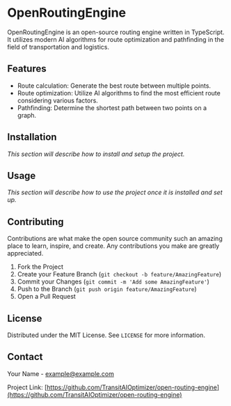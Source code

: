 # OpenRoutingEngine

OpenRoutingEngine is an open-source routing engine written in TypeScript. It utilizes modern AI algorithms for route optimization and pathfinding in the field of transportation and logistics.

## Features

- Route calculation: Generate the best route between multiple points.
- Route optimization: Utilize AI algorithms to find the most efficient route considering various factors.
- Pathfinding: Determine the shortest path between two points on a graph.

## Installation

*This section will describe how to install and setup the project.*

## Usage

*This section will describe how to use the project once it is installed and set up.*

## Contributing

Contributions are what make the open source community such an amazing place to learn, inspire, and create. Any contributions you make are greatly appreciated.

1. Fork the Project
2. Create your Feature Branch (`git checkout -b feature/AmazingFeature`)
3. Commit your Changes (`git commit -m 'Add some AmazingFeature'`)
4. Push to the Branch (`git push origin feature/AmazingFeature`)
5. Open a Pull Request

## License

Distributed under the MIT License. See `LICENSE` for more information.

## Contact

Your Name - example@example.com

Project Link: [https://github.com/TransitAIOptimizer/open-routing-engine](https://github.com/TransitAIOptimizer/open-routing-engine)
